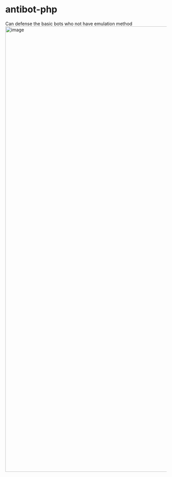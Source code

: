 # antibot-php
Can defense the basic bots who not have emulation method
<img width="1991" height="1388" alt="image" src="https://github.com/user-attachments/assets/3b66e59e-44c3-4d28-9d02-ea4416c06a16" />
